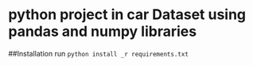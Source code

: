# python project in car Dataset using pandas and numpy libraries
##Installation
run ` python install _r requirements.txt `
